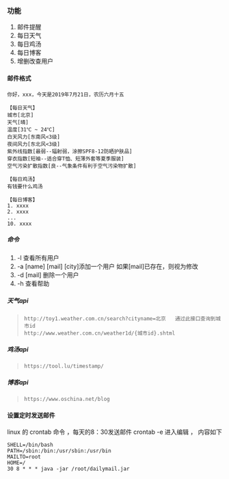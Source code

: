 ### 功能

1. 邮件提醒
2. 每日天气
3. 每日鸡汤
4. 每日博客
5. 增删改查用户



#### 邮件格式

```text
你好，xxx，今天是2019年7月21日，农历六月十五

【每日天气】
城市[北京]
天气[晴]
温度[31℃ ~ 24℃]
白天风力[东南风<3级]
夜间风力[东北风<3级]
紫外线指数[最弱--辐射弱，涂擦SPF8-12防晒护肤品]
穿衣指数[短袖--适合穿T恤、短薄外套等夏季服装]
空气污染扩散指数[良--气象条件有利于空气污染物扩散]

【每日鸡汤】
有钱要什么鸡汤

【每日博客】
1. xxxx
2. xxxx
...
10. xxxx

```


##### 命令
1. -l 查看所有用户
2. -a [name] [mail] [city]添加一个用户 如果[mail]已存在，则视为修改
3. -d [mail] 删除一个用户
4. -h 查看帮助


##### 天气api


> ```url
> http://toy1.weather.com.cn/search?cityname=北京   通过此接口查询到城市id
> http://www.weather.com.cn/weather1d/{城市id}.shtml 
> ```


##### 鸡汤api

> ```url
> https://tool.lu/timestamp/
> ```

##### 博客api

> ```url
> https://www.oschina.net/blog
> ```

#### 设置定时发送邮件
linux 的 crontab 命令 ，每天的8：30发送邮件
crontab -e 进入编辑 ， 内容如下
```shell
SHELL=/bin/bash
PATH=/sbin:/bin:/usr/sbin:/usr/bin
MAILTO=root
HOME=/
30 8 * * * java -jar /root/dailymail.jar
```
